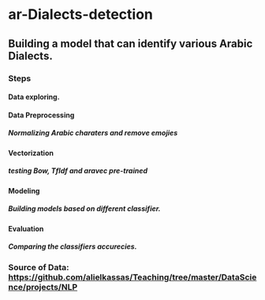 # ar-Dialects-detection

## Building a model that can identify various Arabic Dialects.

### Steps
#### Data exploring.
#### Data Preprocessing
##### Normalizing Arabic charaters and remove emojies
#### Vectorization
##### testing Bow, TfIdf and aravec pre-trained
#### Modeling
##### Building models based on different classifier.
#### Evaluation 
##### Comparing the classifiers accurecies.


### Source of Data: https://github.com/alielkassas/Teaching/tree/master/DataScience/projects/NLP
